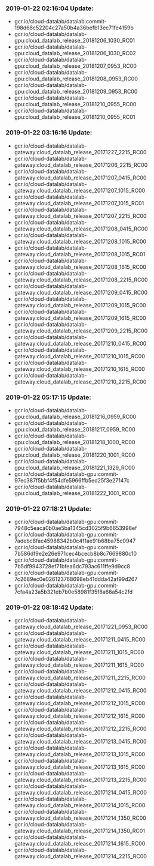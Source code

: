 ### 2019-01-22 02:16:04 Update:

- gcr.io/cloud-datalab/datalab:commit-198d68c52204c27a50b4a36befb13ec71fe4159b
- gcr.io/cloud-datalab/datalab-gpu:cloud_datalab_release_20181206_1030_RC01
- gcr.io/cloud-datalab/datalab-gpu:cloud_datalab_release_20181206_1030_RC02
- gcr.io/cloud-datalab/datalab-gpu:cloud_datalab_release_20181207_0953_RC00
- gcr.io/cloud-datalab/datalab-gpu:cloud_datalab_release_20181208_0953_RC00
- gcr.io/cloud-datalab/datalab-gpu:cloud_datalab_release_20181209_0953_RC00
- gcr.io/cloud-datalab/datalab-gpu:cloud_datalab_release_20181210_0955_RC00
- gcr.io/cloud-datalab/datalab-gpu:cloud_datalab_release_20181210_0955_RC01
### 2019-01-22 03:16:16 Update:

- gcr.io/cloud-datalab/datalab-gateway:cloud_datalab_release_20171227_2215_RC00
- gcr.io/cloud-datalab/datalab-gateway:cloud_datalab_release_20171206_2215_RC00
- gcr.io/cloud-datalab/datalab-gateway:cloud_datalab_release_20171207_0415_RC00
- gcr.io/cloud-datalab/datalab-gateway:cloud_datalab_release_20171207_1015_RC00
- gcr.io/cloud-datalab/datalab-gateway:cloud_datalab_release_20171207_1015_RC01
- gcr.io/cloud-datalab/datalab-gateway:cloud_datalab_release_20171207_2215_RC00
- gcr.io/cloud-datalab/datalab-gateway:cloud_datalab_release_20171208_0415_RC00
- gcr.io/cloud-datalab/datalab-gateway:cloud_datalab_release_20171208_1015_RC00
- gcr.io/cloud-datalab/datalab-gateway:cloud_datalab_release_20171208_1015_RC01
- gcr.io/cloud-datalab/datalab-gateway:cloud_datalab_release_20171208_1615_RC00
- gcr.io/cloud-datalab/datalab-gateway:cloud_datalab_release_20171208_2215_RC00
- gcr.io/cloud-datalab/datalab-gateway:cloud_datalab_release_20171209_0415_RC00
- gcr.io/cloud-datalab/datalab-gateway:cloud_datalab_release_20171209_1015_RC00
- gcr.io/cloud-datalab/datalab-gateway:cloud_datalab_release_20171209_1615_RC00
- gcr.io/cloud-datalab/datalab-gateway:cloud_datalab_release_20171209_2215_RC00
- gcr.io/cloud-datalab/datalab-gateway:cloud_datalab_release_20171210_0415_RC00
- gcr.io/cloud-datalab/datalab-gateway:cloud_datalab_release_20171210_1015_RC00
- gcr.io/cloud-datalab/datalab-gateway:cloud_datalab_release_20171210_1615_RC00
- gcr.io/cloud-datalab/datalab-gateway:cloud_datalab_release_20171210_2215_RC00
### 2019-01-22 05:17:15 Update:

- gcr.io/cloud-datalab/datalab-gpu:cloud_datalab_release_20181216_0959_RC00
- gcr.io/cloud-datalab/datalab-gpu:cloud_datalab_release_20181217_0959_RC00
- gcr.io/cloud-datalab/datalab-gpu:cloud_datalab_release_20181218_1000_RC00
- gcr.io/cloud-datalab/datalab-gpu:cloud_datalab_release_20181220_1001_RC00
- gcr.io/cloud-datalab/datalab-gpu:cloud_datalab_release_20181221_1329_RC00
- gcr.io/cloud-datalab/datalab-gpu:commit-97ec387f5bbf4f54dfe5966ffb5ed25f3e27147c
- gcr.io/cloud-datalab/datalab-gpu:cloud_datalab_release_20181222_1001_RC00
### 2019-01-22 07:18:21 Update:

- gcr.io/cloud-datalab/datalab-gpu:commit-7948c5eaca0b0ae5ba1345cd3025f9b6653998ef
- gcr.io/cloud-datalab/datalab-gpu:commit-7adebc8fac45988342b0c4f1ae91b68ba75c0947
- gcr.io/cloud-datalab/datalab-gpu:commit-7b586df9e2e26e971cec4bcecb8b8c7669880c10
- gcr.io/cloud-datalab/datalab-gpu:commit-7b5df9943728ef71bfea6dc793ac611ffe9d9cc8
- gcr.io/cloud-datalab/datalab-gpu:commit-7c2689ec0e026123768698eb41ddda42af99d267
- gcr.io/cloud-datalab/datalab-gpu:commit-7cfa4a23a5b321eb7b0e58981f35f8a66a54c2fd
### 2019-01-22 08:18:42 Update:

- gcr.io/cloud-datalab/datalab-gateway:cloud_datalab_release_20171221_0953_RC00
- gcr.io/cloud-datalab/datalab-gateway:cloud_datalab_release_20171211_0415_RC00
- gcr.io/cloud-datalab/datalab-gateway:cloud_datalab_release_20171211_1015_RC00
- gcr.io/cloud-datalab/datalab-gateway:cloud_datalab_release_20171211_1615_RC00
- gcr.io/cloud-datalab/datalab-gateway:cloud_datalab_release_20171211_2215_RC00
- gcr.io/cloud-datalab/datalab-gateway:cloud_datalab_release_20171212_0415_RC00
- gcr.io/cloud-datalab/datalab-gateway:cloud_datalab_release_20171212_1015_RC00
- gcr.io/cloud-datalab/datalab-gateway:cloud_datalab_release_20171212_1615_RC00
- gcr.io/cloud-datalab/datalab-gateway:cloud_datalab_release_20171212_2215_RC00
- gcr.io/cloud-datalab/datalab-gateway:cloud_datalab_release_20171213_0415_RC00
- gcr.io/cloud-datalab/datalab-gateway:cloud_datalab_release_20171213_1015_RC00
- gcr.io/cloud-datalab/datalab-gateway:cloud_datalab_release_20171213_1615_RC00
- gcr.io/cloud-datalab/datalab-gateway:cloud_datalab_release_20171213_2215_RC00
- gcr.io/cloud-datalab/datalab-gateway:cloud_datalab_release_20171214_0415_RC00
- gcr.io/cloud-datalab/datalab-gateway:cloud_datalab_release_20171214_1015_RC00
- gcr.io/cloud-datalab/datalab-gateway:cloud_datalab_release_20171214_1350_RC00
- gcr.io/cloud-datalab/datalab-gateway:cloud_datalab_release_20171214_1350_RC01
- gcr.io/cloud-datalab/datalab-gateway:cloud_datalab_release_20171214_1615_RC00
- gcr.io/cloud-datalab/datalab-gateway:cloud_datalab_release_20171214_2215_RC00

